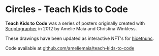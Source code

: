 # Circles - Teach Kids to Code

**Teach Kids to Code** was a series of posters originally created with [Scriptographer](https://scriptographer.org/) in 2012 by Amelie Maia and Christina Winkless.

These drawings have been updated as interactive NFT's for [hicetnunc](https://www.hicetnunc.xyz/).

Code available at [github.com/ameliemaia/teach-kids-to-code](https://github.com/ameliemaia/teach-kids-to-code)

